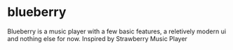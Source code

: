 # blueberry
Blueberry is a music player with a few basic features, a reletively modern ui and nothing else for now. Inspired by Strawberry Music Player
